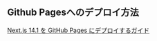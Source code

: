#

## Github Pagesへのデプロイ方法

[Next.js 14.1 を GitHub Pages にデプロイするガイド](https://zenn.dev/kazzyfrog/articles/8e24dfe951aad9)

